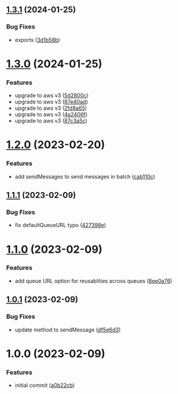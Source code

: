 ## [1.3.1](https://github.com/uzenith360/aws-sqs-send-message/compare/v1.3.0...v1.3.1) (2024-01-25)


### Bug Fixes

* exports ([3d1b58b](https://github.com/uzenith360/aws-sqs-send-message/commit/3d1b58becc3dfb6e5597cb080a23013f52eb7832))

# [1.3.0](https://github.com/uzenith360/aws-sqs-send-message/compare/v1.2.0...v1.3.0) (2024-01-25)


### Features

* upgrade to aws v3 ([5d2800c](https://github.com/uzenith360/aws-sqs-send-message/commit/5d2800c65c469b0aa9982dac9af0c62267d9c1f0))
* upgrade to aws v3 ([87e40ad](https://github.com/uzenith360/aws-sqs-send-message/commit/87e40ad8e00d5b83d01dbcd7c3b6b636345be989))
* upgrade to aws v3 ([2fd8a65](https://github.com/uzenith360/aws-sqs-send-message/commit/2fd8a65c58ebd09ae157a993fca50878cc06de29))
* upgrade to aws v3 ([4a2406f](https://github.com/uzenith360/aws-sqs-send-message/commit/4a2406faf811fe19ad5697e55eca1cfb0dae64cf))
* upgrade to aws v3 ([87c3a5c](https://github.com/uzenith360/aws-sqs-send-message/commit/87c3a5c9a0627942efb7d2a12ac222ede8b899e4))

# [1.2.0](https://github.com/uzenith360/aws-sqs-send-message/compare/v1.1.1...v1.2.0) (2023-02-20)


### Features

* add sendMessages to send messages in batch ([cab110c](https://github.com/uzenith360/aws-sqs-send-message/commit/cab110c5260a8faa374b87266774fdc4b8d30e5e))

## [1.1.1](https://github.com/uzenith360/aws-sqs-send-message/compare/v1.1.0...v1.1.1) (2023-02-09)


### Bug Fixes

* fix defaultQueueURL typo ([427398e](https://github.com/uzenith360/aws-sqs-send-message/commit/427398ea75f6f5cf8f6e5278c38a2c96fdc2a9b7))

# [1.1.0](https://github.com/uzenith360/aws-sqs-send-message/compare/v1.0.1...v1.1.0) (2023-02-09)


### Features

* add queue URL option for reusablities across queues ([8ee0a76](https://github.com/uzenith360/aws-sqs-send-message/commit/8ee0a76cbe9545be395b1ab4c6cb52d6a393ea2f))

## [1.0.1](https://github.com/uzenith360/aws-sqs-send-message/compare/v1.0.0...v1.0.1) (2023-02-09)


### Bug Fixes

* update method to sendMessage ([df5e6d3](https://github.com/uzenith360/aws-sqs-send-message/commit/df5e6d396ff059f290b76e49e7a942434eeba2fb))

# 1.0.0 (2023-02-09)


### Features

* initial commit ([a0b22cb](https://github.com/uzenith360/aws-sqs-send-message/commit/a0b22cbd1299daefaad6da511effea301681982b))
